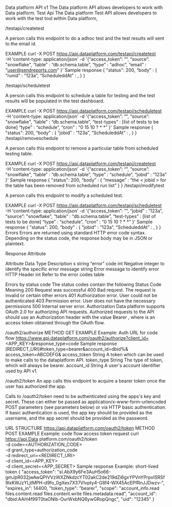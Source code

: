 Data platform API v1
The Data platform API allows developers to work with Data platform.
Test Api
The Data platform Test API allows developers to work with the test tool within Data platform, 

/testapi/createtest

A person calls this endpoint to do a adhoc test and the test results will sent to the email id.

EXAMPLE
curl -X POST https://api.dataplatform.com/testapi/createtest \
    -H 'content-type: application/json'
    -d '{“access_token”: “”,
		“source”: "snowflake",
		“table” : “db.schema.table”,
		“type”	: “adhoc”,
		“email” : “user@sendreports.com”
			 }'
Sample response
{
  "status": 200,
  “body” : {	“runid” : “123a”,
			“ScheduleddAt” : <timestamp>,
		}
}

/testapi/scheduletest

A person calls this endpoint to schedule a table for testing and the test results will be populated in the test dashboard.

EXAMPLE
curl -X POST https://api.dataplatform.com/testapi/scheduletest \
    -H 'content-type: application/json'
    -d '{“access_token”: “”,
		“source”: "snowflake",
		“table” : “db.schema.table”,
		“test-types” : [list of tests to be done]
		“type”	: “schedule”,
		“cron” : “0 15 10 ? * *”
		}'
Sample response
{
  "status": 200,
  “body” : {	“jobid” : “123a”,
			“ScheduleddAt” : <timestamp>,
	}
}
/testapi/removeschedule

A person calls this endpoint to remove a particular table from scheduled testing table.

EXAMPLE
curl -X POST https://api.dataplatform.com/testapi/createtest \
    -H 'content-type: application/json'
    -d '{“access_token”: “”,
		“source”: "snowflake",
		“table” : “db.schema.table”,
		“type”	: “schedule”,
		“jobid” : “123a”
			 }'
Sample response
{
  "status": 200,
  “body” : {	“message” : “the < jobid > for the table <table> has been removed from scheduled run list”
		}
}
/testapi/modifytest

A person calls this endpoint to modify a scheduled test.

EXAMPLE
curl -X POST https://api.dataplatform.com/testapi/scheduletest \
    -H 'content-type: application/json'
    -d '{“access_token”: “”,
		“jobid” : “123a”,
		“source”: "snowflake",
		“table” : “db.schema.table”,
		“test-types” : [list of tests to be done]
		“type”	: “schedule”,
		“cron” : “0 15 10 ? * *”
		}'
Sample response
{
  "status": 200,
  “body” : {	“jobid” : “123a”,
			“ScheduleddAt” : <timestamp>,
	}
}
Errors
Errors are returned using standard HTTP error code syntax. Depending on the status code, the response body may be in JSON or plaintext.

Response Attribute

Attribute	Data Type	Description
s	string	“error”
code	int	Negative integer to identify the specific error
message	string	Error message to identify error
HTTP Header	int	Refer to the error codes table

Errors by status code
The status codes contain the following
Status Code	Meaning
200	Request was successful
400	Bad request. The request is invalid or certain other errors
401	Authorization error. User could not be authenticated
403	Permission error. User does not have the necessary permissions
500	Internal server error.
Authorization
Data platform supports OAuth 2.0 for authorizing API requests. Authorized requests to the API should use an Authorization header with the value Bearer <TOKEN>, where <TOKEN> is an access token obtained through the OAuth flow.













/oauth2/authorize
METHOD
GET
EXAMPLE
Example: Auth URL for code flow
https://www.api.dataplatform.com/oauth2/authorize?client_id=<APP_KEY>&response_type=code
Sample response
[REDIRECT_URI]#token_type=bearer&account_id=dbid%& access_token=ABCDEFG&
access_token String A token which can be used to make calls to the dataplatform API.
token_type String The type of token, which will always be bearer.
account_id String A user's account identifier used by API v1.
 
/oauth2/token
An app calls this endpoint to acquire a bearer token once the user has authorized the app.

Calls to /oauth2/token need to be authenticated using the apps's key and secret. These can either be passed as application/x-www-form-urlencoded POST parameters (see parameters below) or via HTTP basic authentication. If basic authentication is used, the app key should be provided as the username, and the app secret should be provided as the password.

URL STRUCTURE
https://api.dataplatform.com/oauth2/token
METHOD
POST
EXAMPLE
Example: code flow access token request
curl https://api.Data platform.com/oauth2/token \
    -d code=<AUTHORIZATION_CODE> \
    -d grant_type=authorization_code \
    -d redirect_uri=<REDIRECT_URI> \
    -d client_id=<APP_KEY> \
    -d client_secret=<APP_SECRET>
Sample response
Example: short-lived token
{
  "access_token": "sl.AbX9y6Fe3AuH5o66-gmJpR032jwAwQPIVVzWXZNkdzcYT02akC2de219dZi6gxYPVnYPrpvISRSf9lxKWJzYLjtMPH-d9fo_0gXex7X37VIvpty4-G8f4-WX45AcEPfRnJJDwzv-",
  "expires_in": 14400,
  "token_type": "bearer",
  "scope": "account_info.read files.content.read files.content.write files.metadata.read",
  "account_id": "dbid:AAH4f99T0taONIb-OurWxbNQ6ywGRopQngc",
  "uid": "12345"
}

